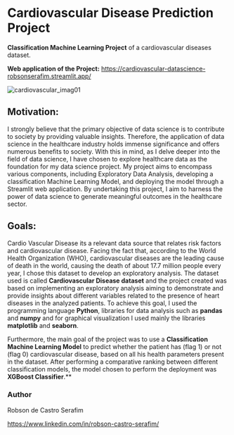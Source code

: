 # Cardiovascular Disease Prediction Project

**Classification Machine Learning Project** of a  cardiovascular diseases dataset.

**Web application of the Project:** https://cardiovascular-datascience-robsonserafim.streamlit.app/



![cardiovascular_imag01](https://user-images.githubusercontent.com/99512194/175938528-d1c25734-c7cf-4050-9268-9237180a3f7b.png)

## Motivation:

I strongly believe that the primary objective of data science is to contribute to society by providing valuable insights. Therefore, the application of data science in the healthcare industry holds immense significance and offers numerous benefits to society. With this in mind, as I delve deeper into the field of data science, I have chosen to explore healthcare data as the foundation for my data science project. My project aims to encompass various components, including Exploratory Data Analysis, developing a classification Machine Learning Model, and deploying the model through a Streamlit web application. By undertaking this project, I aim to harness the power of data science to generate meaningful outcomes in the healthcare sector.

## Goals:

Cardio Vascular Disease its a relevant data source that relates risk factors and cardiovascular disease. Facing the fact that, according to the World Health Organization (WHO), cardiovascular diseases are the leading cause of death in the world, causing the death of about 17.7 million people every year, I chose this dataset to develop an exploratory analysis.
The dataset used is called **Cardiovascular Disease dataset** and the project created was based on implementing an exploratory analysis aiming to demonstrate and provide insights about different variables related to the presence of heart diseases in the analyzed patients. 
To achieve this goal, I used the programming language **Python**, libraries for data analysis such as **pandas** and **numpy** and for graphical visualization I used mainly the libraries **matplotlib** and **seaborn**. 

Furthermore, the main goal of the project was to use a **Classification Machine Learning Model** to predict whether the patient has (flag 1) or not (flag 0) cardiovascular disease, based on all his health parameters present in the dataset. After performing a comparative ranking between different classification models, the model chosen to perform the deployment was **XGBoost Classifier**.**

### Author
Robson de Castro Serafim

https://www.linkedin.com/in/robson-castro-serafim/
